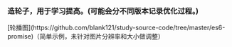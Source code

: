 <h3>造轮子，用于学习提高。(可能会分不同版本记录优化过程。)</h3>
<p>[轮播图](https://github.com/blank121/study-source-code/tree/master/es6-promise)（简单示例，未针对图片分辨率和大小做调整）</p>
